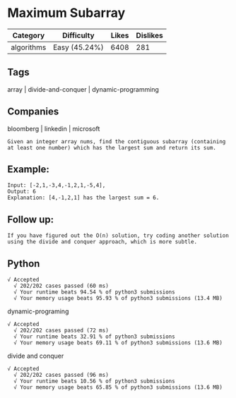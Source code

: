 # Maximum Subarray
|Category|Difficulty|Likes|Dislikes|
|-|-|-|-|
|algorithms|Easy (45.24%)|6408|281|

## Tags
array | divide-and-conquer | dynamic-programming

## Companies
bloomberg | linkedin | microsoft
```
Given an integer array nums, find the contiguous subarray (containing at least one number) which has the largest sum and return its sum.
```
## Example:
```
Input: [-2,1,-3,4,-1,2,1,-5,4],
Output: 6
Explanation: [4,-1,2,1] has the largest sum = 6.
```
## Follow up:
```
If you have figured out the O(n) solution, try coding another solution using the divide and conquer approach, which is more subtle.
```

## Python
```
√ Accepted
  √ 202/202 cases passed (60 ms)
  √ Your runtime beats 94.54 % of python3 submissions
  √ Your memory usage beats 95.93 % of python3 submissions (13.4 MB)
```
dynamic-programing
```
√ Accepted
  √ 202/202 cases passed (72 ms)
  √ Your runtime beats 32.91 % of python3 submissions
  √ Your memory usage beats 69.11 % of python3 submissions (13.6 MB)
```
divide and conquer
```
√ Accepted
  √ 202/202 cases passed (96 ms)
  √ Your runtime beats 10.56 % of python3 submissions
  √ Your memory usage beats 65.85 % of python3 submissions (13.6 MB)
```
